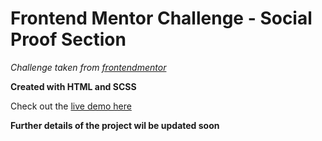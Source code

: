 # Frontend Mentor Challenge - Social Proof Section

_Challenge taken from [frontendmentor](https://www.frontendmentor.io/)_

**Created with HTML and SCSS**

Check out the [live demo here](https://socialproofsection-fm-11.netlify.app//)

**Further details of the project wil be updated soon**
